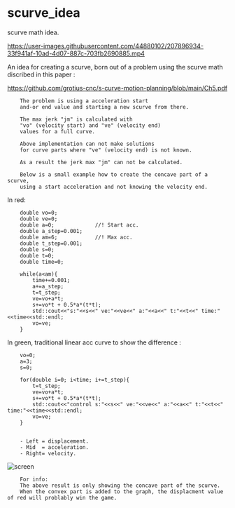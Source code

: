 # scurve_idea
scurve math idea.

https://user-images.githubusercontent.com/44880102/207896934-33f941af-10ad-4d07-887c-703fb2690885.mp4



An idea for creating a scurve, born out of a problem using the scurve math discribed in this paper :

https://github.com/grotius-cnc/s-curve-motion-planning/blob/main/Ch5.pdf

        The problem is using a acceleration start 
        and-or end value and starting a new scurve from there. 
        
        The max jerk "jm" is calculated with 
        "vo" (velocity start) and "ve" (velocity end) 
        values for a full curve. 
        
        Above implementation can not make solutions 
        for curve parts where "ve" (velocity end) is not known. 
        
        As a result the jerk max "jm" can not be calculated. 

        Below is a small example how to create the concave part of a scurve, 
        using a start acceleration and not knowing the velocity end.

        
In red:

        double vo=0;
        double ve=0;
        double a=0;             //! Start acc.
        double a_step=0.001;
        double am=6;            //! Max acc.
        double t_step=0.001;
        double s=0;
        double t=0;
        double time=0;

        while(a<am){
            time+=0.001;
            a+=a_step;
            t=t_step;
            ve=vo+a*t;
            s+=vo*t + 0.5*a*(t*t);
            std::cout<<"s:"<<s<<" ve:"<<ve<<" a:"<<a<<" t:"<<t<<" time:"<<time<<std::endl;
            vo=ve;
        }

In green, traditional linear acc curve to show the difference :

        vo=0;
        a=3;
        s=0;

        for(double i=0; i<time; i+=t_step){
            t=t_step;
            ve=vo+a*t;
            s+=vo*t + 0.5*a*(t*t);
            std::cout<<"control s:"<<s<<" ve:"<<ve<<" a:"<<a<<" t:"<<t<<" time:"<<time<<std::endl;
            vo=ve;
        }


        - Left = displacement.
        - Mid  = acceleration.
        - Right= velocity.

![screen](https://user-images.githubusercontent.com/44880102/206876530-09892f41-f0e9-4f09-a9f4-94f3ba34a687.jpg)

        For info:
        The above result is only showing the concave part of the scurve.
        When the convex part is added to the graph, the displacment value of red will problably win the game.
        
